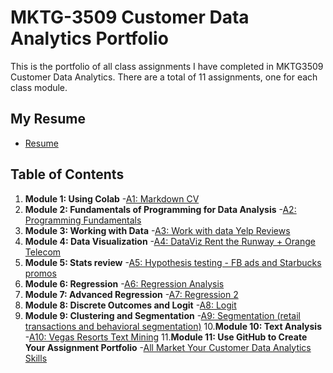 # MKTG-3509 Customer Data Analytics Portfolio 
This is the portfolio of all class assignments I have completed in MKTG3509 Customer Data Analytics. There are a total of 11 assignments, one for each class module.

## My Resume
- [Resume](https://colab.research.google.com/drive/19GXuuihRvlXvRWeEuocUgJEa84S5ehh6?usp=sharing)

## Table of Contents
1. **Module 1: Using Colab**
 -[A1: Markdown CV](https://templeu.instructure.com/courses/100008/assignments/1350602)
2. **Module 2: Fundamentals of Programming for Data Analysis**
 -[A2: Programming Fundamentals](https://templeu.instructure.com/courses/100008/assignments/1350603)
3. **Module 3: Working with Data**
 -[A3: Work with data Yelp Reviews](https://templeu.instructure.com/courses/100008/assignments/1350604)
4. **Module 4: Data Visualization**
 -[A4: DataViz Rent the Runway + Orange Telecom](https://templeu.instructure.com/courses/100008/assignments/1350605)
5. **Module 5: Stats review**
 -[A5: Hypothesis testing - FB ads and Starbucks promos](https://templeu.instructure.com/courses/100008/assignments/1350606)
6. **Module 6: Regression**
 -[A6: Regression Analysis](https://templeu.instructure.com/courses/100008/assignments/1350607)
7. **Module 7: Advanced Regression**
 -[A7: Regression 2](https://templeu.instructure.com/courses/100008/assignments/1350608)
8. **Module 8: Discrete Outcomes and Logit**
 -[A8: Logit](https://templeu.instructure.com/courses/100008/assignments/1350609)
9. **Module 9: Clustering and Segmentation**
 -[A9: Segmentation (retail transactions and behavioral segmentation)](https://templeu.instructure.com/courses/100008/assignments/1350610)
10.**Module 10: Text Analysis**
 -[A10: Vegas Resorts Text Mining](https://templeu.instructure.com/courses/100008/assignments/1350601)
 11.**Module 11: Use GitHub to Create Your Assignment Portfolio**
 -[All Market Your Customer Data Analytics Skills](https://github.com/Mollieb123/MKTG-3509/edit/main/README.md)
